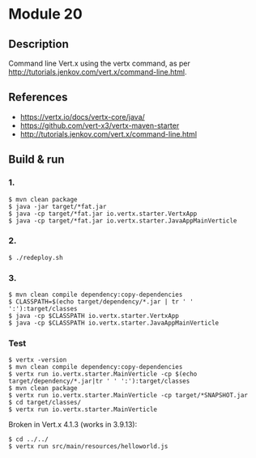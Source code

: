 # Module 20

## Description

Command line Vert.x using the vertx command, as per http://tutorials.jenkov.com/vert.x/command-line.html.

## References

* https://vertx.io/docs/vertx-core/java/
* https://github.com/vert-x3/vertx-maven-starter
* http://tutorials.jenkov.com/vert.x/command-line.html

## Build & run

### 1.

```
$ mvn clean package
$ java -jar target/*fat.jar
$ java -cp target/*fat.jar io.vertx.starter.VertxApp
$ java -cp target/*fat.jar io.vertx.starter.JavaAppMainVerticle
```

### 2.

```
$ ./redeploy.sh
```

### 3.

```
$ mvn clean compile dependency:copy-dependencies
$ CLASSPATH=$(echo target/dependency/*.jar | tr ' ' ':'):target/classes
$ java -cp $CLASSPATH io.vertx.starter.VertxApp
$ java -cp $CLASSPATH io.vertx.starter.JavaAppMainVerticle
```

### Test

```
$ vertx -version
$ mvn clean compile dependency:copy-dependencies
$ vertx run io.vertx.starter.MainVerticle -cp $(echo target/dependency/*.jar|tr ' ' ':'):target/classes
$ mvn clean package
$ vertx run io.vertx.starter.MainVerticle -cp target/*SNAPSHOT.jar 
$ cd target/classes/
$ vertx run io.vertx.starter.MainVerticle
```

Broken in Vert.x 4.1.3 (works in 3.9.13):
```
$ cd ../../
$ vertx run src/main/resources/helloworld.js
```
